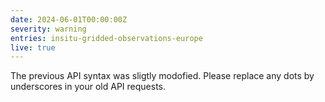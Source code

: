 ```yaml
---
date: 2024-06-01T00:00:00Z
severity: warning
entries: insitu-gridded-observations-europe
live: true
---
```


The  previous API syntax was sligtly modofied. Please replace any dots by underscores in your old  API requests.

